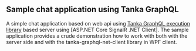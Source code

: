 ## Sample chat application using Tanka GraphQL 

A simple chat application based on web api using  [Tanka GraphQL execution library](https://github.com/pekkah/tanka-graphql) based server using [ASP.NET Core SignalR .NET Client]. The sample application provides a crude demonstration how to work with both with the server side and with the tanka-graphql-net-client library in WPF client. 
